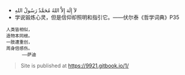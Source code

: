 - لاَ إِلَهَ إِلاَّ اللهُ مُحَمَّدٌ رَسُولُ اللهِ
- 学说锻炼心灵，但是信仰却照明和指引它。——伏尔泰《哲学词典》P35
```
人类皆相似，
造物本同根。
一肢遭重创，
周身倍感伤。
      ——萨迪
```

> Site is published at <https://9921.gitbook.io/1/>
